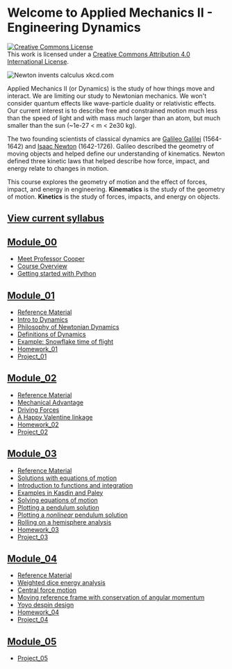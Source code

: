 Welcome to Applied Mechanics II - Engineering Dynamics
============================
<a rel="license" href="http://creativecommons.org/licenses/by/4.0/"><img
alt="Creative Commons License" style="border-width:0"
src="https://i.creativecommons.org/l/by/4.0/88x31.png" /></a><br />This
work is licensed under a <a rel="license"
href="http://creativecommons.org/licenses/by/4.0/">Creative Commons
Attribution 4.0 International License</a>.

<img src="https://imgs.xkcd.com/comics/newton_and_leibniz.png" alt="Newton
invents calculus xkcd.com" title="Newton and Leibniz XKCD">

Applied Mechanics II (or Dynamics) is the study of how things move and interact.
We are limiting our study to Newtonian mechanics. We won't consider quantum
effects like wave-particle duality or relativistic effects. Our current interest
is to describe free and constrained motion much less than the speed of light and
with mass much larger than an atom, but much smaller than the sun (~1e-27 < m <
2e30 kg). 

The two founding scientists of classical dynamics are [Galileo
Galilei](https://en.wikipedia.org/wiki/Galileo_Galilei) (1564-1642) and [Isaac
Newton](https://en.wikipedia.org/wiki/Isaac_Newton) (1642-1726). Galileo
described the geometry of moving objects and helped define our understanding of
kinematics. Newton defined three kinetic laws that helped describe how force,
impact, and energy relate to changes in motion. 

This course explores the geometry of motion and the effect of forces,
impact, and energy in engineering. __Kinematics__ is the study of the
geometry of motion. __Kinetics__ is the study of forces, impacts, and
energy on objects. 

## [View current syllabus](https://cooperrc.github.io/engineering-dynamics/syllabus.html)

## [Module_00](./module_00/introduction.md)
- [Meet Professor Cooper](https://cooperrc.github.io)
- [Course Overview](./module_00/overview.md)
- [Getting started with Python](./getting-started/01_interactions.ipynb)

## [Module_01](./module_01/overview.md)
- [Reference Material](./module_01/readings.md)
- [Intro to Dynamics](./module_01/introduction.ipynb)
- [Philosophy of Newtonian Dynamics](./module_01/philosophy.md)
- [Definitions of Dynamics](./module_01/definitions.ipynb)
- [Example: Snowflake time of flight](./module_01/snowflake.ipynb)
- [Homework_01](./module_01/homework.md)
- [Project_01](./module_01/project.md)
 
## [Module_02](./module_02/overview.md)
- [Reference Material](./module_02/readings.md)
- [Mechanical Advantage](./module_02/mechanical-advantage.ipynb)
- [Driving Forces](./module_02/driving-forces.ipynb)
- [A Happy Valentine linkage](./module_02/valentine.ipynb)
- [Homework_02](./module_02/homework.md)
- [Project_02](./module_02/project.ipynb)

## [Module_03](./module_03/overview.md)
- [Reference Material](./module_03/readings.md)
- [Solutions with equations of motion](./module_03/solving-eoms.md)
- [Introduction to functions and integration](./getting-started/03_integrate.ipyn)
- [Examples in Kasdin and Paley](./module_03/kasdin.md)
- [Solving equations of motion](./module_03/plotting-solutions.ipynb)
- [Plotting a pendulum solution](./module_03/pendulum.ipynb)
- [Plotting a _nonlinear_ pendulum solution](./module_03/nonlinear.ipynb)
- [Rolling on a hemisphere analysis](./module_03/hemisphere-rolling.ipynb)
- [Homework_03](./module_03/homework.md)
- [Project_03](./module_03/project.ipynb)

## [Module_04](./module_04/overview.md)
- [Reference Material](./module_03/readings.md)
- [Weighted dice energy analysis](./module_04/dice.ipynb)
- [Central force motion](./module_04/central-force.ipynb)
- [Moving reference frame with conservation of angular momentum](./module_04/table-momentum.ipynb)
- [Yoyo despin design](./module_04/yoyo-despin_02.ipynb)
- [Homework_04](./module_04/homework.md)
- [Project_04](./module_04/project.ipynb)

## [Module_05](./module_05/overview.md)
- [Project_05](./module_05/project.ipynb)
